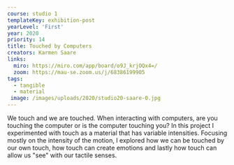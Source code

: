 ```yaml
---
course: studio 1
templateKey: exhibition-post
yearLevel: 'First'
year: 2020
priority: 14
title: Touched by Computers
creators: Karmen Saare
links:
  miro: https://miro.com/app/board/o9J_krjOQx4=/
  zoom: https://mau-se.zoom.us/j/68386199905
tags:
  - tangible
  - material
 image: /images/uploads/2020/studio20-saare-0.jpg
---
```


We touch and we are touched. When interacting with computers, are you touching the computer or is the computer touching you? In this project I experimented with touch as a material that has variable intensities. Focusing mostly on the intensity of the motion, I explored how we can be touched by our own touch, how touch can create emotions and lastly how touch can allow us "see" with our tactile senses.

